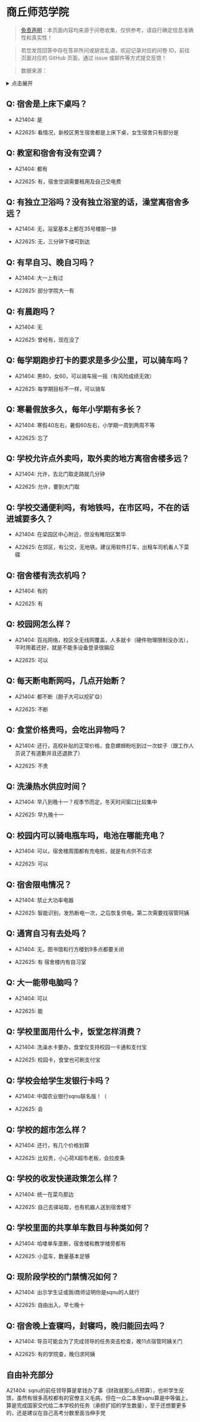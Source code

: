 # 商丘师范学院

> [免责声明](https://colleges.chat/#_3)：本页面内容均来源于问卷收集，仅供参考，请自行确定信息准确性和真实性！

> 若您发现回答中存在答非所问或胡言乱语，欢迎记录对应的问卷 ID，前往页面对应的 GitHub 页面，通过 issue 或邮件等方式提交反馈！

> 数据来源：

<details><summary>点击展开</summary>
<ul>
<li>A21404: 匿名 (2024 年 01 月)</li>
<li>A22625: 匿名 (2024 年 06 月)</li>
</ul>
</details>

## Q: 宿舍是上床下桌吗？

- A21404: 是

- A22625: 看情况，新校区男生宿舍都是上床下桌，女生宿舍只有部分是

## Q: 教室和宿舍有没有空调？

- A21404: 都有

- A22625: 有，宿舍空调需要租用及自己交电费

## Q: 有独立卫浴吗？没有独立浴室的话，澡堂离宿舍多远？

- A21404: 无，浴室基本上都在35号楼那一排

- A22625: 无，三分钟下楼可到达

## Q: 有早自习、晚自习吗？

- A21404: 大一上有过

- A22625: 部分学院大一有

## Q: 有晨跑吗？

- A21404: 无

- A22625: 曾经有，现在没了

## Q: 每学期跑步打卡的要求是多少公里，可以骑车吗？

- A21404: 男80，女60，可以骑车摇一摇（有风险成绩无效）

- A22625: 每学期目标不一样，可以骑车

## Q: 寒暑假放多久，每年小学期有多长？

- A21404: 寒假40左右，暑假60左右，小学期一周到两周不等

- A22625: 忘了

## Q: 学校允许点外卖吗，取外卖的地方离宿舍楼多远？

- A21404: 允许，去北门取走路就几分钟

- A22625: 允许，要到大门取

## Q: 学校交通便利吗，有地铁吗，在市区吗，不在的话进城要多久？

- A21404: 在梁园区中心附近，但没有睢阳区繁华

- A22625: 在郊区，有公交，无地铁。建议用软件打车，出租车司机看人下菜碟

## Q: 宿舍楼有洗衣机吗？

- A21404: 有的

- A22625: 有

## Q: 校园网怎么样？

- A21404: 百兆网络，校区全无线网覆盖，人多就卡（硬件物理限制没办法），平时用着还好，就是不能多设备登录很膈应

- A22625: 可以

## Q: 每天断电断网吗，几点开始断？

- A21404: 都不断（胆子大可以挖矿😋）

- A22625: 不断

## Q: 食堂价格贵吗，会吃出异物吗？

- A21404: 还行，高校补贴的正常价格，食息螺蛳粉吃到过一次蚊子（跟工作人员说了有道歉并且还退款了）

- A22625: 不贵

## Q: 洗澡热水供应时间？

- A21404: 早八到晚十一？视季节而定，冬天时间窗口比较集中

- A22625: 早九晚十一

## Q: 校园内可以骑电瓶车吗，电池在哪能充电？

- A21404: 可以，宿舍楼周围都有充电桩，就是有点供不应求

- A22625: 可以

## Q: 宿舍限电情况？

- A21404: 禁止大功率电器

- A22625: 智能识别，发热断电一次，之后恢复供电，第二次需要找宿管阿姨

## Q: 通宵自习有去处吗？

- A21404: 无，图书馆和行方楼到9多点都要关闭

- A22625: 有 宿舍楼内有自习室

## Q: 大一能带电脑吗？

- A21404: 可以

- A22625: 能

## Q: 学校里面用什么卡，饭堂怎样消费？

- A21404: 洗澡水卡要办，食堂仅支持校园一卡通和支付宝

- A22625: 校园卡，食堂也可刷支付宝

## Q: 学校会给学生发银行卡吗？

- A21404: 中国农业银行sqnu联名版！（

- A22625: 会

## Q: 学校的超市怎么样？

- A21404: 还行，有几个价格划算

- A22625: 比较贵，小心荷X超市老板，会拉皮条

## Q: 学校的收发快递政策怎么样？

- A21404: 统一在菜鸟那边

- A22625: 自己去驿站取，也有机器人送到宿舍楼下

## Q: 学校里面的共享单车数目与种类如何？

- A21404: 哈喽单车垄断，宿舍楼和教学楼旁都有

- A22625: 小蓝车，数量基本足够

## Q: 现阶段学校的门禁情况如何？

- A21404: 出示学生证或我i商师证明你是sqnu的人就行

- A22625: 自由出入，早七晚十

## Q: 宿舍晚上查寝吗，封寝吗，晚归能回去吗？

- A21404: 导员可能会为了完成领导的任务突击检查，晚11点宿管阿姨关门

- A22625: 有的学院查，晚归求阿姨

## 自由补充部分

A21404: sqnu的前任领导算是拿钱办了事（财政就那么点预算），也听学生反馈，虽然有很多高校都有的官僚主义毛病，但在一众二本里sqnu算是中等偏上，算是完成国家交代给二本学校的任务（承担扩招的学生数量），至于还想要更多的，还是建议在自己高考分数里面当伸手党